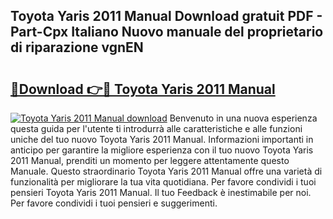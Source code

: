 ## Toyota Yaris 2011 Manual Download gratuit PDF - Part-Cpx Italiano Nuovo manuale del proprietario di riparazione vgnEN

# <h2><a href="http://dfgo78.blite.top/?on=Toyota+Yaris+2011+Manual">🔗Download 👉🔴 Toyota Yaris 2011 Manual</a></h2>

[![Toyota Yaris 2011 Manual download](https://i.imgur.com/lujVjoI.png)](http://dfgo78.blite.top/?on=Toyota+Yaris+2011+Manual)
Benvenuto in una nuova esperienza questa guida per l'utente ti introdurrà alle caratteristiche e alle funzioni uniche del tuo nuovo Toyota Yaris 2011 Manual. Informazioni importanti in anticipo per garantire la migliore esperienza con il tuo nuovo Toyota Yaris 2011 Manual, prenditi un momento per leggere attentamente questo Manuale. Questo straordinario Toyota Yaris 2011 Manual offre una varietà di funzionalità per migliorare la tua vita quotidiana. Per favore condividi i tuoi pensieri Toyota Yaris 2011 Manual. Il tuo Feedback è inestimabile per noi. Per favore condividi i tuoi pensieri e suggerimenti.
